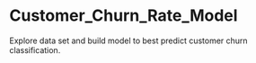 # Customer_Churn_Rate_Model
Explore data set and build model to best predict customer churn classification. 
